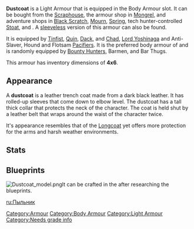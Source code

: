 **Dustcoat** is a Light Armour that is equipped in the Body Armour slot.
It can be bought from the [Scraphouse](Scraphouse.md "wikilink"), the
armour shop in [Mongrel](Mongrel.md "wikilink"), and adventure shops in
[Black Scratch](Black_Scratch.md "wikilink"), [Mourn](Mourn.md "wikilink"),
[Spring](Spring.md "wikilink"), tech hunter-controlled
[Stoat](Stoat.md "wikilink"), and [](The_Free_City.md). A
[sleeveless](Sleeveless_Dustcoat.md "wikilink") version of this armour can
also be found.

It is equipped by [Tinfist](Tinfist.md "wikilink"),
[Quin](Quin.md "wikilink"), [Dack](Dack.md "wikilink"), and
[Chad](Chad.md "wikilink"), [Lord Yoshinaga](Lord_Yoshinaga.md "wikilink") and
Anti-Slaver, Hound and Flotsam [Pacifiers](Pacifiers.md "wikilink"). It is
the preferred body armour of [](Anti-Slaver_Jonin.md) and is randomly equipped by
[Bounty Hunters](Bounty_Hunter.md "wikilink"), Barmen, and Bar Thugs.

This armour has inventory dimensions of **4x6**.

## Appearance

A **dustcoat** is a leather trench coat made from a dark black leather.
It has rolled-up sleeves that come down to elbow level. The dustcoat has
a tall thick collar that protects the neck of the character. The coat is
held shut by a leather belt that wraps around the waist of the character
twice.

It's appearance resembles that of the [Longcoat](Longcoat.md "wikilink")
yet offers more protection for the arms and harsh weather environments.

## Stats

## Blueprints

![](Dustcoat_model.png "Dustcoat_model.png")It can be crafted in the
[](Leather_Armour_Crafting_Bench.md) after researching the
blueprints.

[ru:Пыльник](ru:Пыльник "wikilink")

[Category:Armour](Category:Armour "wikilink") [Category:Body
Armour](Category:Body_Armour "wikilink") [Category:Light
Armour](Category:Light_Armour "wikilink") [Category:Needs grade
info](Category:Needs_grade_info "wikilink")